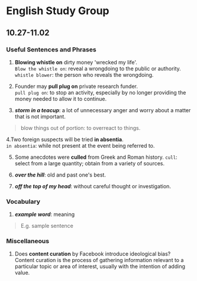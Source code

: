 # English Study Group
## 10.27-11.02

### Useful Sentences and Phrases

1. **Blowing whistle on** dirty money 'wrecked my life'.    
`Blow the whistle on`: reveal a wrongdoing to the public or authority.  
`whistle blower`: the person who reveals the wrongdoing.  

2. Founder may **pull plug on** private research funder.  
`pull plug on`: to stop an activity, especially by no longer providing the money needed to allow it to continue.  

3. ***storm in a teacup***: a lot of unnecessary anger and worry about a matter that is not important.  
> blow things out of portion: to overreact to things.

4.Two foreign suspects will be tried **in absentia**.  
`in absentia`: while not present at the event being referred to.

5. Some anecdotes were **culled** from Greek and Roman history.
`cull`: select from a large quantity; obtain from a variety of sources.

6. ***over the hill***: old and past one's best.  

7. ***off the top of my head***: without careful thought or investigation.


### Vocabulary

1. ***example word***: meaning

> E.g. sample sentence

### Miscellaneous
1. Does **content curation** by Facebook introduce ideological bias?  
Content curation is the process of gathering information relevant to a particular topic or area of interest, usually with the intention of adding value.  

